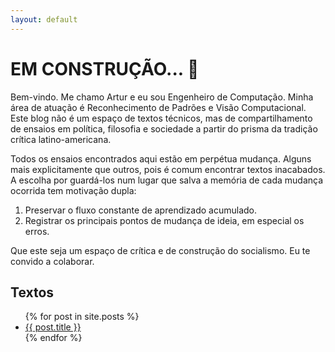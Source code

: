 ```yaml
---
layout: default
---
```


# EM CONSTRUÇÃO... 🚧

Bem-vindo. Me chamo Artur e eu sou Engenheiro de Computação. Minha área de atuação é Reconhecimento de Padrões e Visão Computacional. Este blog não é um espaço de textos técnicos, mas de compartilhamento de ensaios em política, filosofia e sociedade a partir do prisma da tradição crítica latino-americana.

Todos os ensaios encontrados aqui estão em perpétua mudança. Alguns mais explicitamente que outros, pois é comum encontrar textos inacabados. A escolha por guardá-los num lugar que salva a memória de cada mudança ocorrida tem motivação dupla:

1. Preservar o fluxo constante de aprendizado acumulado.
2. Registrar os principais pontos de mudança de ideia, em especial os erros.

Que este seja um espaço de crítica e de construção do socialismo. Eu te convido a colaborar.

## Textos

<ul>
  {% for post in site.posts %}
    <li>
      <a href="{{ post.url }}">{{ post.title }}</a>
    </li>
  {% endfor %}
</ul>
